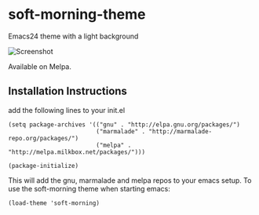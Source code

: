 soft-morning-theme
==================

Emacs24 theme with a light background

![Screenshot](https://github.com/mswift42/soft-morning-theme/raw/master/Screenshot.png)

Available on Melpa.

Installation Instructions
-------------------------

add the following lines to your init.el

    (setq package-archives '(("gnu" . "http://elpa.gnu.org/packages/")
                             ("marmalade" . "http://marmalade-repo.org/packages/")
                             ("melpa" . "http://melpa.milkbox.net/packages/")))

    (package-initialize)



This will add the gnu, marmalade and melpa repos to your emacs setup.
To use the soft-morning theme when starting emacs:

    (load-theme 'soft-morning)




